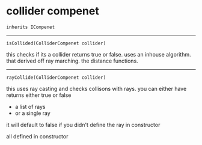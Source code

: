 # collider compenet

    inherits ICompenet

---
``isCollided(ColliderCompenet collider)``

this checks if its a collider
returns true or false. uses an inhouse algorithm. that derived off ray
marching. the distance functions.


------------


``rayCollide(ColliderCompenet collider)`` 


this uses ray casting and checks collisons with rays.
you can either have 
returns either true or false


* a list of rays
* or a single ray

it will default to false 
if you didn't define the ray in constructor

all defined in constructor